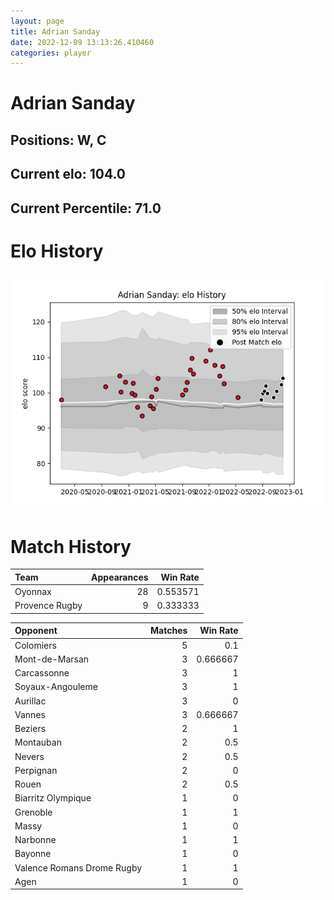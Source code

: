 ```yaml
---  
layout: page  
title: Adrian Sanday  
date: 2022-12-09 13:13:26.410460  
categories: player  
---
```

# Adrian Sanday

## Positions: W, C

## Current elo: 104.0

## Current Percentile: 71.0

# Elo History


![elo history](history_AdrianSanday.png)
# Match History


| Team           |   Appearances |   Win Rate |
|:---------------|--------------:|-----------:|
| Oyonnax        |            28 |   0.553571 |
| Provence Rugby |             9 |   0.333333 |

| Opponent                   |   Matches |   Win Rate |
|:---------------------------|----------:|-----------:|
| Colomiers                  |         5 |   0.1      |
| Mont-de-Marsan             |         3 |   0.666667 |
| Carcassonne                |         3 |   1        |
| Soyaux-Angouleme           |         3 |   1        |
| Aurillac                   |         3 |   0        |
| Vannes                     |         3 |   0.666667 |
| Beziers                    |         2 |   1        |
| Montauban                  |         2 |   0.5      |
| Nevers                     |         2 |   0.5      |
| Perpignan                  |         2 |   0        |
| Rouen                      |         2 |   0.5      |
| Biarritz Olympique         |         1 |   0        |
| Grenoble                   |         1 |   1        |
| Massy                      |         1 |   0        |
| Narbonne                   |         1 |   1        |
| Bayonne                    |         1 |   0        |
| Valence Romans Drome Rugby |         1 |   1        |
| Agen                       |         1 |   0        |